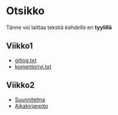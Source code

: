 # Otsikko

Tänne voi laittaa tekstiä *kahdella* eri **tyylillä**

## Viikko1 
- [gitlog.txt](https://github.com/willmana/otm-harjoitusty-/blob/master/laskarit/viikko1/gitlog.txt)
- [komentorivi.txt](https://github.com/willmana/otm-harjoitusty-/blob/master/laskarit/viikko1/komentorivi.txt)

## Viikko2
- [Suunnitelma](https://github.com/willmana/otm-harjoitusty-/blob/master/dokumentointi/m%C3%A4%C3%A4rittelydokumentti.md)
- [Aikakirjanpito](https://github.com/willmana/otm-harjoitusty-/blob/master/dokumentointi/Ty%C3%B6aikakirjanpito.md)
